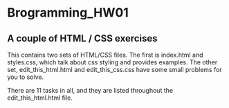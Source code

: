 # Brogramming_HW01
## A couple of HTML / CSS exercises

This contains two sets of HTML/CSS files.  The first is index.html and styles.css, which talk about css styling and provides examples.  The other set, edit_this_html.html and edit_this_css.css have some small problems for you to solve.

There are 11 tasks in all, and they are listed throughout the edit_this_html.html file.
